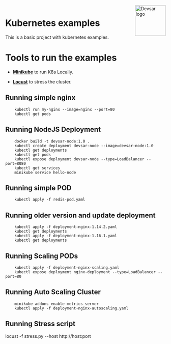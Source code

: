 <img src="https://devsar.s3-sa-east-1.amazonaws.com/logo_emails-02.png" alt="Devsar logo" title="Devsar Talks" align="right" height="96" width="96"/>

# Kubernetes examples

This is a basic project with kubernetes examples.

# Tools to run the examples

- <a href="https://minikube.sigs.k8s.io" target="_blank">**Minikube**</a> to run K8s Locally.

- <a href="https://locust.io" target="_blank">**Locust**</a> to stress the cluster.


## Running simple nginx

        kubectl run my-nginx --image=nginx --port=80
        kubectl get pods


## Running NodeJS Deployment

        docker build -t devsar-node:1.0 .
        kubectl create deployment devsar-node --image=devsar-node:1.0
        kubectl get deployments
        kubectl get pods
        kubectl expose deployment devsar-node --type=LoadBalancer --port=8080
        kubectl get services
        minikube service hello-node

## Running simple POD

        kubectl apply -f redis-pod.yaml

## Running older version and update deployment

        kubectl apply -f deployment-nginx-1.14.2.yaml
        kubectl get deployments
        kubectl apply -f deployment-nginx-1.16.1.yaml
        kubectl get deployments

## Running Scaling PODs
        
        kubectl apply -f deployment-nginx-scaling.yaml
        kubectl expose deployment nginx-deployment --type=LoadBalancer --port=80

## Running Auto Scaling Cluster

        minikube addons enable metrics-server
        kubectl apply -f deployment-nginx-autoscaling.yaml      

## Running Stress script
locust -f stress.py --host http://host:port 

